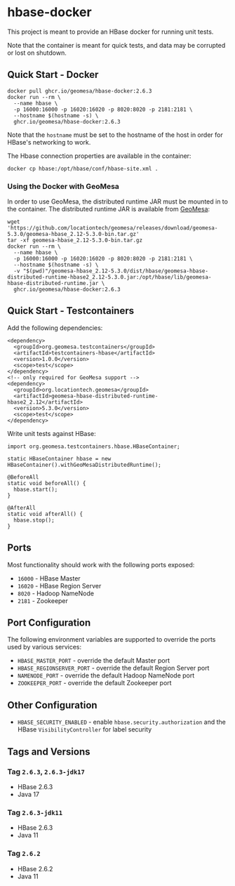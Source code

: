 # hbase-docker

This project is meant to provide an HBase docker for running unit tests.

Note that the container is meant for quick tests, and data may be corrupted or lost on shutdown.

## Quick Start - Docker

    docker pull ghcr.io/geomesa/hbase-docker:2.6.3
    docker run --rm \
      --name hbase \
      -p 16000:16000 -p 16020:16020 -p 8020:8020 -p 2181:2181 \
      --hostname $(hostname -s) \
      ghcr.io/geomesa/hbase-docker:2.6.3

Note that the `hostname` must be set to the hostname of the host in order for HBase's networking to work.

The Hbase connection properties are available in the container:

    docker cp hbase:/opt/hbase/conf/hbase-site.xml .

### Using the Docker with GeoMesa

In order to use GeoMesa, the distributed runtime JAR must be mounted in to the container. The distributed runtime
JAR is available from [GeoMesa](https://github.com/locationtech/geomesa/releases):

    wget 'https://github.com/locationtech/geomesa/releases/download/geomesa-5.3.0/geomesa-hbase_2.12-5.3.0-bin.tar.gz'
    tar -xf geomesa-hbase_2.12-5.3.0-bin.tar.gz
    docker run --rm \
      --name hbase \
      -p 16000:16000 -p 16020:16020 -p 8020:8020 -p 2181:2181 \
      --hostname $(hostname -s) \
      -v "$(pwd)"/geomesa-hbase_2.12-5.3.0/dist/hbase/geomesa-hbase-distributed-runtime-hbase2_2.12-5.3.0.jar:/opt/hbase/lib/geomesa-hbase-distributed-runtime.jar \
      ghcr.io/geomesa/hbase-docker:2.6.3

## Quick Start - Testcontainers

Add the following dependencies:

    <dependency>
      <groupId>org.geomesa.testcontainers</groupId>
      <artifactId>testcontainers-hbase</artifactId>
      <version>1.0.0</version>
      <scope>test</scope>
    </dependency>
    <!-- only required for GeoMesa support -->
    <dependency>
      <groupId>org.locationtech.geomesa</groupId>
      <artifactId>geomesa-hbase-distributed-runtime-hbase2_2.12</artifactId>
      <version>5.3.0</version>
      <scope>test</scope>
    </dependency>

Write unit tests against HBase:

    import org.geomesa.testcontainers.hbase.HBaseContainer;

    static HBaseContainer hbase = new HBaseContainer().withGeoMesaDistributedRuntime();
    
    @BeforeAll
    static void beforeAll() {
      hbase.start();
    }
    
    @AfterAll
    static void afterAll() {
      hbase.stop();
    }

## Ports

Most functionality should work with the following ports exposed:

* `16000` - HBase Master
* `16020` - HBase Region Server
* `8020` - Hadoop NameNode
* `2181` - Zookeeper

## Port Configuration

The following environment variables are supported to override the ports used by various services:

* `HBASE_MASTER_PORT` - override the default Master port
* `HBASE_REGIONSERVER_PORT` - override the default Region Server port
* `NAMENODE_PORT` - override the default Hadoop NameNode port
* `ZOOKEEPER_PORT` - override the default Zookeeper port

## Other Configuration

* `HBASE_SECURITY_ENABLED` - enable `hbase.security.authorization` and the HBase `VisibilityController` for label security

## Tags and Versions

### Tag `2.6.3`, `2.6.3-jdk17`

* HBase 2.6.3
* Java 17

### Tag `2.6.3-jdk11`

* HBase 2.6.3
* Java 11

### Tag `2.6.2`

* HBase 2.6.2
* Java 11

